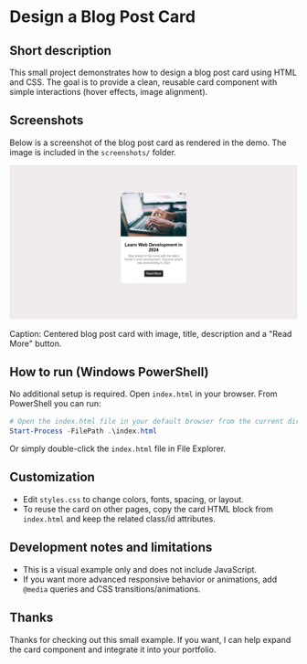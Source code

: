# Design a Blog Post Card

Short description
-----------------
This small project demonstrates how to design a blog post card using HTML and CSS. The goal is to provide a clean, reusable card component with simple interactions (hover effects, image alignment).

Screenshots
-----------
Below is a screenshot of the blog post card as rendered in the demo. The image is included in the `screenshots/` folder.

![Blog post card screenshot](designablogposcard.png)

Caption: Centered blog post card with image, title, description and a "Read More" button.


How to run (Windows PowerShell)
------------------------------
No additional setup is required. Open `index.html` in your browser. From PowerShell you can run:

```powershell
# Open the index.html file in your default browser from the current directory
Start-Process -FilePath .\index.html
```

Or simply double-click the `index.html` file in File Explorer.

Customization
-------------
- Edit `styles.css` to change colors, fonts, spacing, or layout.
- To reuse the card on other pages, copy the card HTML block from `index.html` and keep the related class/id attributes.

Development notes and limitations
--------------------------------
- This is a visual example only and does not include JavaScript.
- If you want more advanced responsive behavior or animations, add `@media` queries and CSS transitions/animations.


Thanks
------
Thanks for checking out this small example. If you want, I can help expand the card component and integrate it into your portfolio.

